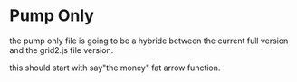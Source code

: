 # Pump Only

the pump only file is going to be a hybride between the current full version and the grid2.js file version.

this should start with say"the money" fat arrow function.